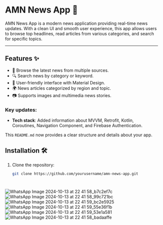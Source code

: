 # AMN News App 📱

AMN News App is a modern news application providing real-time news updates. With a clean UI and smooth user experience, this app allows users to browse top headlines, read articles from various categories, and search for specific topics.

---

## Features ✨

- 📰 Browse the latest news from multiple sources.
- 🔍 Search news by category or keyword.
- 💬 User-friendly interface with Material Design.
- 🌍 News articles categorized by region and topic.
- 📷 Supports images and multimedia news stories.



### Key updates:
- **Tech stack**: Added information about MVVM, Retrofit, Kotlin, Coroutines, Navigation Component, and Firebase Authentication.


This `README.md` now provides a clear structure and details about your app.


## Installation 🛠️

1. Clone the repository:
   ```bash
   git clone https://github.com/yourusername/amn-news-app.git



   
![WhatsApp Image 2024-10-13 at 22 41 58_b7c2ef7c](https://github.com/user-attachments/assets/eab8caca-4f62-410d-abff-cf1b961f9d67)
![WhatsApp Image 2024-10-13 at 22 41 58_99c721bc](https://github.com/user-attachments/assets/51c54890-dd45-4d61-9b9e-d601fd620c40)
![WhatsApp Image 2024-10-13 at 22 41 59_bc2e5925](https://github.com/user-attachments/assets/7ba26d78-37bb-40f2-83c8-a0f12bebd6be)
![WhatsApp Image 2024-10-13 at 22 41 59_55e36f1b](https://github.com/user-attachments/assets/1ef4bc64-aa47-4c77-a0e4-aeebb0ea91ee)
![WhatsApp Image 2024-10-13 at 22 41 59_53e1a581](https://github.com/user-attachments/assets/6e7e83b7-03df-4064-85c8-97c15bb6a406)
![WhatsApp Image 2024-10-13 at 22 41 58_badaaffe](https://github.com/user-attachments/assets/dd07c442-0ab6-4785-962a-dc84047ecd69)
